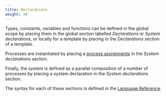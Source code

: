 ```yaml
---
title: Declarations
weight: 30
---
```


Types, constants, variables and functions can be defined in the global scope by placing them in the global section labelled _Declarations_ or _System declarations_, or locally for a template by placing in the _Declarations_ section of a template.

Processes are instantiated by placing a [process assignments](../System_Descriptions/Process_Assignments.html) in the _System declarations_ section.

Finally, the system is defined as a parallel composition of a number of processes by placing a system declaration in the _System declarations_ section.

The syntax for each of these sections is defined in the [Language Reference](../System_Descriptions/Introduction.html).